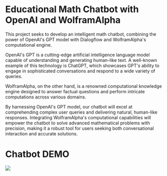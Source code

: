 # Educational Math Chatbot with OpenAI and WolframAlpha
This project seeks to develop an intelligent math chatbot, combining the power of OpenAI's GPT model with Dialogflow and WolframAlpha's computational engine.

OpenAI's GPT is a cutting-edge artificial intelligence language model capable of understanding and generating human-like text. A well-known example of this technology is ChatGPT, which showcases GPT's ability to engage in sophisticated conversations and respond to a wide variety of queries.

WolframAlpha, on the other hand, is a renowned computational knowledge engine designed to answer factual questions and perform intricate computations across various domains.

By harnessing OpenAI's GPT model, our chatbot will excel at comprehending complex user queries and delivering natural, human-like responses. Integrating WolframAlpha's computational capabilities will empower the chatbot to solve advanced mathematical problems with precision, making it a robust tool for users seeking both conversational interaction and accurate solutions.


# Chatbot DEMO
![](Demo/Demo.gif)
